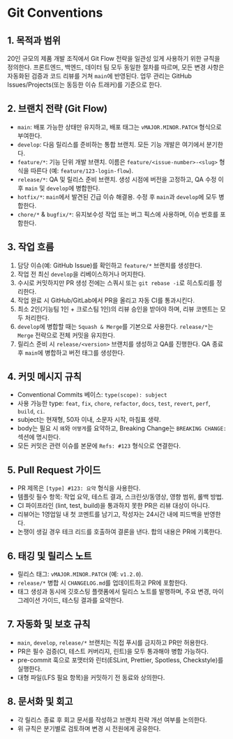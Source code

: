 # Git Conventions

## 1. 목적과 범위
20인 규모의 제품 개발 조직에서 Git Flow 전략을 일관성 있게 사용하기 위한 규칙을 정의한다. 프론트엔드, 백엔드, 데이터 팀 모두 동일한 절차를 따르며, 모든 변경 사항은 자동화된 검증과 코드 리뷰를 거쳐 `main`에 반영된다. 업무 관리는 GitHub Issues/Projects(또는 동등한 이슈 트래커)를 기준으로 한다.

## 2. 브랜치 전략 (Git Flow)
- `main`: 배포 가능한 상태만 유지하고, 배포 태그는 `vMAJOR.MINOR.PATCH` 형식으로 부여한다.
- `develop`: 다음 릴리스를 준비하는 통합 브랜치. 모든 기능 개발은 여기에서 분기한다.
- `feature/*`: 기능 단위 개발 브랜치. 이름은 `feature/<issue-number>-<slug>` 형식을 따른다 (예: `feature/123-login-flow`).
- `release/*`: QA 및 릴리스 준비 브랜치. 생성 시점에 버전을 고정하고, QA 수정 이후 `main` 및 `develop`에 병합한다.
- `hotfix/*`: `main`에서 발견된 긴급 이슈 해결용. 수정 후 `main`과 `develop`에 모두 병합한다.
- `chore/*` & `bugfix/*`: 유지보수성 작업 또는 버그 픽스에 사용하며, 이슈 번호를 포함한다.

## 3. 작업 흐름
1. 담당 이슈(예: GitHub Issue)를 확인하고 `feature/*` 브랜치를 생성한다.
2. 작업 전 최신 `develop`을 리베이스하거나 머지한다.
3. 수시로 커밋하지만 PR 생성 전에는 스쿼시 또는 `git rebase -i`로 히스토리를 정리한다.
4. 작업 완료 시 GitHub/GitLab에서 PR을 올리고 자동 CI를 통과시킨다.
5. 최소 2인(기능팀 1인 + 크로스팀 1인)의 리뷰 승인을 받아야 하며, 리뷰 코멘트는 모두 처리한다.
6. `develop`에 병합할 때는 `Squash & Merge`를 기본으로 사용한다. `release/*`는 `Merge` 전략으로 전체 커밋을 유지한다.
7. 릴리스 준비 시 `release/<version>` 브랜치를 생성하고 QA를 진행한다. QA 종료 후 `main`에 병합하고 버전 태그를 생성한다.

## 4. 커밋 메시지 규칙
- Conventional Commits 베이스: `type(scope): subject`
- 사용 가능한 type: `feat`, `fix`, `chore`, `refactor`, `docs`, `test`, `revert`, `perf`, `build`, `ci`.
- subject는 현재형, 50자 이내, 소문자 시작, 마침표 생략.
- body는 필요 시 `왜`와 `어떻게`를 요약하고, Breaking Change는 `BREAKING CHANGE:` 섹션에 명시한다.
- 모든 커밋은 관련 이슈를 본문에 `Refs: #123` 형식으로 연결한다.

## 5. Pull Request 가이드
- PR 제목은 `[type] #123: 요약` 형식을 사용한다.
- 템플릿 필수 항목: 작업 요약, 테스트 결과, 스크린샷/동영상, 영향 범위, 롤백 방법.
- CI 파이프라인 (lint, test, build)을 통과하지 못한 PR은 리뷰 대상이 아니다.
- 리뷰어는 1영업일 내 첫 코멘트를 남기고, 작성자는 24시간 내에 피드백을 반영한다.
- 논쟁이 생길 경우 테크 리드를 호출하여 결론을 낸다. 합의 내용은 PR에 기록한다.

## 6. 태깅 및 릴리스 노트
- 릴리스 태그: `vMAJOR.MINOR.PATCH` (예: `v1.2.0`).
- `release/*` 병합 시 `CHANGELOG.md`를 업데이트하고 PR에 포함한다.
- 태그 생성과 동시에 깃호스팅 플랫폼에서 릴리스 노트를 발행하며, 주요 변경, 마이그레이션 가이드, 테스팅 결과를 요약한다.

## 7. 자동화 및 보호 규칙
- `main`, `develop`, `release/*` 브랜치는 직접 푸시를 금지하고 PR만 허용한다.
- PR은 필수 검증(CI, 테스트 커버리지, 린트)을 모두 통과해야 병합 가능하다.
- pre-commit 훅으로 포맷터와 린터(ESLint, Prettier, Spotless, Checkstyle)를 실행한다.
- 대형 파일(LFS 필요 항목)을 커밋하기 전 동료와 상의한다.

## 8. 문서화 및 회고
- 각 릴리스 종료 후 회고 문서를 작성하고 브랜치 전략 개선 여부를 논의한다.
- 위 규칙은 분기별로 검토하며 변경 시 전원에게 공유한다.
